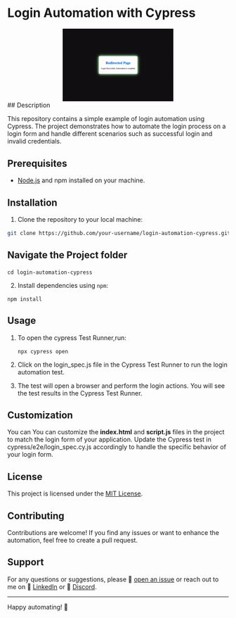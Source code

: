 # Login Automation with Cypress

<!-- ![Login Automation with Cypress](./asset/log_in.gif) -->

<img src="./asset/%20Imgur.gif" style="display: block;margin-left: auto;margin-right: auto; width: 50%;">
## Description

This repository contains a simple example of login automation using Cypress. The project demonstrates how to automate the login process on a login form and handle different scenarios such as successful login and invalid credentials.

## Prerequisites

- [Node.js](https://nodejs.org) and npm installed on your machine.

## Installation

1. Clone the repository to your local machine:

```bash
git clone https://github.com/your-username/login-automation-cypress.git
```

## Navigate the Project folder

```
cd login-automation-cypress
```
2. Install dependencies using `npm`:
```
npm install
```
## Usage
1. To open the cypress Test Runner,run:
   ```
   npx cypress open
   ```
  1. Click on the login_spec.js file in the Cypress Test Runner to run the login automation test.

3. The test will open a browser and perform the login actions. You will see the test results in the Cypress Test Runner.

## Customization
You can You can customize the **index.html** and **script.js** files in the project to match the login form of your application. Update the Cypress test in cypress/e2e/login_spec.cy.js accordingly to handle the specific behavior of your login form.

## License
This project is licensed under the [MIT License](LICENSE).

## Contributing

Contributions are welcome! If you find any issues or want to enhance the automation, feel free to create a pull request.


## Support

For any questions or suggestions, please :email: [open an issue](https://github.com/JubairRahman/cypress-gist-downloader/issues) or reach out to me on :briefcase: [LinkedIn](https://www.linkedin.com/in/jubair-rahman0/) or :speech_balloon: [Discord](https://discord.com/channels/1102626546142957679/1102626547262820374).


---

Happy automating! 🚀

